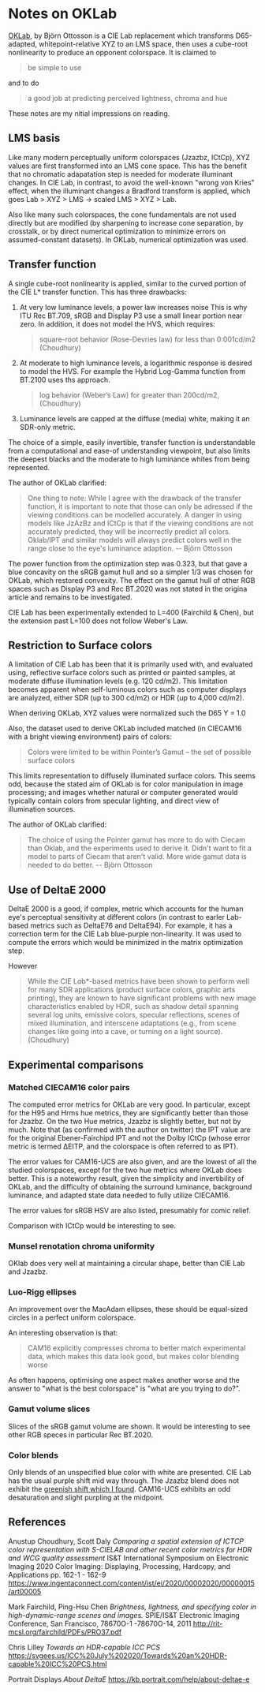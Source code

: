# Notes on OKLab


[OKLab](https://bottosson.github.io/posts/oklab/), by Björn Ottosson is a CIE Lab replacement which transforms D65-adapted, whitepoint-relative XYZ to an LMS space, then uses a cube-root nonlinearity to produce an opponent colorspace. It is claimed to

> be simple to use

and to do

> a good job at predicting perceived lightness, chroma and hue

These notes are my nitial impressions on reading.

## LMS basis

Like many modern perceptually uniform colorspaces (Jzazbz, ICtCp), XYZ values are first transformed into an LMS cone space. This has the benefit that no chromatic adapatation step is needed for moderate illuminant changes. In CIE Lab, in contrast, to avoid the well-known "wrong von Kries" effect, when the illuminant changes a Bradford transform is applied, which goes Lab > XYZ > LMS -> scaled LMS > XYZ > Lab.

Also like many such colorspaces, the cone fundamentals are not used directly but are modified (by sharpening to increase cone separation, by crosstalk, or by direct numerical optimization to minimize errors on assumed-constant datasets). In OKLab, numerical optimization was used.

## Transfer function

A single cube-root nonlinearity is applied, similar to the curved portion of the CIE L* transfer function. This has three drawbacks:

1. At very low luminance levels, a power law increases noise This is why ITU Rec BT.709, sRGB and Display P3 use a small linear portion near zero. In addition, it does not model the HVS, which requires:

    > square-root behavior (Rose-Devries law) for less than 0:001cd/m2
    > (Choudhury)

2. At moderate to high luminance levels, a logarithmic response is desired to model the HVS. For example the Hybrid Log-Gamma function from BT.2100 uses ths approach.

    > log behavior (Weber’s Law) for greater than 200cd/m2,
    > (Choudhury)

3. Luminance levels are capped at the diffuse (media) white, making it an SDR-only metric.

The choice of a simple, easily invertible, transfer function is understandable from a computational and ease-of understanding viewpoint, but also limits the deepest blacks and the moderate to high luminance whites from being represented.

The author of OKLab clarified:

> One thing to note: While I agree with the drawback of the transfer function, it is important to note that those can only be adressed if the viewing conditions can be modelled accurately.
> A danger in using models like JzAzBz and ICtCp is that if the viewing conditions are not accurately predicted, they will be incorrectly predict all colors.
> Oklab/IPT and similar models will always predict colors well in the range close to the eye's luminance adaption.
> -- Björn Ottosson

The power function from the optimization step was 0.323, but that gave a blue concavity on the sRGB gamut hull and so a simpler 1/3 was chosen for OKLab, which restored convexity. The effect on the gamut hull of other RGB spaces such as Display P3 and Rec BT.2020 was not stated in the origina article and remains to be investigated.

CIE Lab has been experimentally extended to L=400 (Fairchild & Chen), but the extension past L=100 does not follow Weber's Law.

## Restriction to Surface colors

A limitation of CIE Lab has been that it is primarily used with, and evaluated using, reflective surface colors such as printed or painted samples, at moderate diffuse illumination levels (e.g. 120 cd/m2). This limitation becomes apparent when self-luminous colors such as computer displays are analyzed, either SDR (up to 300 cd/m2) or HDR (up to 4,000 cd/m2).

When deriving OKLab, XYZ values were normalized such the D65 Y = 1.0

Also, the dataset used to derive OKLab included matched (in CIECAM16 with a bright viewing environment) pairs of colors:

> Colors were limited to be within Pointer’s Gamut – the set of possible surface colors

This limits representation to diffusely illuminated surface colors. This seems odd, because the stated aim of OKLab is for color manipulation in image processing; and images whether natural or computer generated would typically contain colors from specular lighting, and direct view of illumination sources.

The author of OKLab clarified:

> The choice of using the Pointer gamut has more to do with Ciecam than Oklab, and the experiments used to derive it. Didn't want to fit a model to parts of Ciecam that aren't valid. More wide gamut data is needed to do better.
> -- Björn Ottosson

## Use of DeltaE 2000

DeltaE 2000 is a good, if complex, metric which accounts for the human eye's perceptual sensitivity at different colors (in contrast to earler Lab-based metrics such as DeltaE76 and DeltaE94). For example, it has a correction term for the CIE Lab blue-purple non-linearity. It was used to compute the errors which would be minimized in the matrix optimization step.

However

> While the CIE L*a*b*-based metrics have been shown to perform well for many SDR applications (product surface colors, graphic arts printing), they are known to have significant problems with new image characteristics enabled by HDR, such as shadow detail spanning several log units, emissive colors, specular reflections, scenes of mixed illumination, and interscene adaptations (e.g., from scene changes like going into a cave, or turning on a light source).
> (Choudhury)

## Experimental comparisons

### Matched CIECAM16 color pairs

The computed error metrics for OKLab are very good. In particular, except for the H95 and Hrms hue metrics, they are significantly better than those for Jzazbz. On the two Hue metrics, Jzazbz is slightly better, but not by much. Note that (as confirmed with the author on twitter) the IPT value are for the original Ebener-Fairchipd IPT and not the Dolby ICtCp (whose error metric is termed ΔEITP, and the colorspace is often referred to as IPT).

The error values for CAM16-UCS are also given, and are the lowest of all the studied colorspaces, except for the two hue metrics where OKLab does better. This is a noteworthy result, given the simplicity and invertibility of OKLab, and the difficulty of obtaining the surround luminance, background luminance, and adapted state data needed to fully utilize CIECAM16.

The error values for sRGB HSV are also listed, presumably for comic relief.

Comparison with ICtCp would be interesting to see.

### Munsel renotation chroma uniformity

OKlab does very well at maintaining a circular shape, better than CIE Lab and Jzazbz.

### Luo-Rigg ellipses

An improvement over the MacAdam ellipses, these should be equal-sized circles in a perfect uniform colorspace.

An interesting observation is that:

> CAM16 explicitly compresses chroma to better match experimental data, which makes this data look good, but makes color blending worse

As often happens, optimising one aspect makes another worse and the answer to "what is the best colorspace" is "what are you trying to do?".

### Gamut volume slices

Slices of the sRGB gamut volume are shown. It would be interesting to see other RGB speces in particular Rec BT.2020.

### Color blends

Only blends of an unspecified blue color with white are presented. CIE Lab has the usual purple shift mid way through.  The Jzazbz blend does not exhibit the [greenish shift which I found](https://svgees.us/ICC%20July%202020/Towards%20an%20HDR-capable%20ICC%20PCS.html). CAM16-UCS exhibits an odd desaturation and slight purpling at the midpoint.

## References

Anustup Choudhury, Scott Daly
_Comparing a spatial extension of ICTCP color representation with S-CIELAB and other recent color metrics for HDR and WCG quality assessment_
IS&T International Symposium on Electronic Imaging 2020
Color Imaging: Displaying, Processing, Hardcopy, and Applications
pp. 162-1 - 162-9
https://www.ingentaconnect.com/content/ist/ei/2020/00002020/00000015/art00005

Mark Fairchild, Ping-Hsu Chen
_Brightness, lightness, and specifying color in high-dynamic-range scenes and images._
 SPIE/IS&T Electronic Imaging Conference, San Francisco, 78670O-1 -78670O-14, 2011
 http://rit-mcsl.org/fairchild/PDFs/PRO37.pdf

Chris Lilley
_Towards an HDR-capable ICC PCS_
https://svgees.us/ICC%20July%202020/Towards%20an%20HDR-capable%20ICC%20PCS.html

Portrait Displays
_About DeltaE_
https://kb.portrait.com/help/about-deltae-e